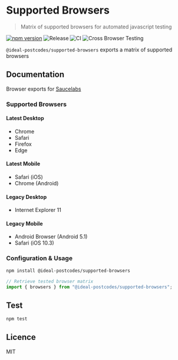 # Supported Browsers

> Matrix of supported browsers for automated javascript testing

[![npm version](https://badge.fury.io/js/%40ideal-postcodes%2Fsupported-browsers.svg)](https://badge.fury.io/js/%40ideal-postcodes%2Fsupported-browsers)
![Release](https://github.com/ideal-postcodes/supported-browsers/workflows/Release/badge.svg)
![CI](https://github.com/ideal-postcodes/supported-browsers/workflows/CI/badge.svg)
![Cross Browser Testing](https://github.com/ideal-postcodes/supported-browsers/workflows/Cross%20Browser%20Testing/badge.svg)

`@ideal-postcodes/supported-browsers` exports a matrix of supported browsers

## Documentation

Browser exports for [Saucelabs](https://saucelabs.com)

### Supported Browsers

#### Latest Desktop

- Chrome
- Safari
- Firefox
- Edge

#### Latest Mobile

- Safari (iOS)
- Chrome (Android)

#### Legacy Desktop

- Internet Explorer 11

#### Legacy Mobile

- Android Browser (Android 5.1)
- Safari (iOS 10.3)

### Configuration & Usage

```bash
npm install @ideal-postcodes/supported-browsers
```

```javascript
// Retrieve tested browser matrix
import { browsers } from "@ideal-postcodes/supported-browsers";
```

## Test

```bash
npm test
```

## Licence

MIT
